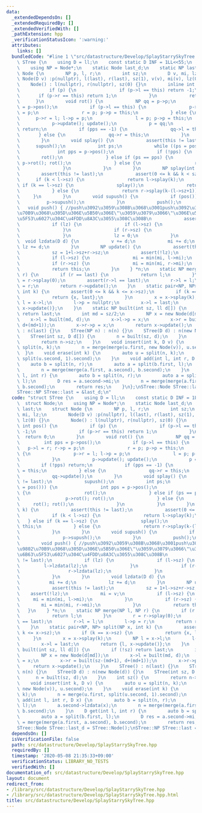 ```yaml
---
data:
  _extendedDependsOn: []
  _extendedRequiredBy: []
  _extendedVerifiedWith: []
  _pathExtension: hpp
  _verificationStatusIcon: ':warning:'
  attributes:
    links: []
  bundledCode: "#line 1 \"src/datastructure/Develop/SplayStarrySkyTree.hpp\"\nstruct\
    \ STree {\n    using D = ll;\n    const static D INF = 1LL<<55;\n    struct Node;\n\
    \    using NP = Node*;\n    static Node last_d;\n    static NP last;\n    struct\
    \ Node {\n        NP p, l, r;\n        int sz;\n        D v, mi, lz;\n       \
    \ Node(D v) :p(nullptr), l(last), r(last), sz(1), v(v), mi(v), lz(0) {}\n    \
    \    Node() : l(nullptr), r(nullptr), sz(0) {}\n        inline int pos() {\n \
    \           if (p) {\n                if (p->l == this) return -1;\n         \
    \       if (p->r == this) return 1;\n            }\n            return 0;\n  \
    \      }\n        void rot() {\n            NP qq = p->p;\n            int pps\
    \ = p->pos();\n            if (p->l == this) {\n                p->l = r; r->p\
    \ = p;\n                r = p; p->p = this;\n            } else {\n          \
    \      p->r = l; l->p = p;\n                l = p; p->p = this;\n            }\n\
    \            p->update(); update();\n            p = qq;\n            if (!pps)\
    \ return;\n            if (pps == -1) {\n                qq->l = this;\n     \
    \       } else {\n                qq->r = this;\n            }\n            qq->update();\n\
    \        }\n        void splay() {\n            assert(this != last);\n      \
    \      supush();\n            int ps;\n            while ((ps = pos())) {\n  \
    \              int pps = p->pos();\n                if (!pps) {\n            \
    \        rot();\n                } else if (ps == pps) {\n                   \
    \ p->rot(); rot();\n                } else {\n                    rot(); rot();\n\
    \                }\n            }\n        }\n        NP splay(int k) {\n    \
    \        assert(this != last);\n            assert(0 <= k && k < sz);\n      \
    \      if (k < l->sz) {\n                return l->splay(k);\n            } else\
    \ if (k == l->sz) {\n                splay();\n                return this;\n\
    \            } else {\n                return r->splay(k-(l->sz+1));\n       \
    \     }\n        }\n        void supush() {\n            if (pos()) {\n      \
    \          p->supush();\n            }\n            push();\n        }\n     \
    \   void push() { //push\u3092\u3059\u308B\u3068\u3001push\u3092\u3057\u305F\u9802\
    \u70B9\u3068\u305D\u306E\u5B50\u306E\"\u3059\u3079\u3066\"\u306E\u5024\u306E\u6B63\
    \u5F53\u6027\u304C\u4FDD\u8A3C\u3055\u308C\u308B\n            assert(this != last);\n\
    \            if (lz) {\n                if (l->sz) {\n                    l->lzdata(lz);\n\
    \                }\n                if (r->sz) {\n                    r->lzdata(lz);\n\
    \                }\n                lz = 0;\n            }\n        }\n      \
    \  void lzdata(D d) {\n            v += d;\n            mi += d;\n           \
    \ lz += d;\n        }\n        NP update() {\n            assert(this != last);\n\
    \            sz = 1+l->sz+r->sz;\n            assert(!lz);\n            mi = v;\n\
    \            if (l->sz) {\n                mi = min(mi, l->mi);\n            }\n\
    \            if (r->sz) {\n                mi = min(mi, r->mi);\n            }\n\
    \            return this;\n        }\n    } *n;\n    static NP merge(NP l, NP\
    \ r) {\n        if (r == last) {\n            return l;\n        }\n        r\
    \ = r->splay(0);\n        assert(r->l == last);\n        r->l = l;\n        l->p\
    \ = r;\n        return r->update();\n    }\n    static pair<NP, NP> split(NP x,\
    \ int k) {\n        assert(0 <= k && k <= x->sz);\n        if (k == x->sz) {\n\
    \            return {x, last};\n        }\n        x = x->splay(k);\n        NP\
    \ l = x->l;\n        l->p = nullptr;\n        x->l = last;\n        return {l,\
    \ x->update()};\n    }\n    static NP built(int sz, ll d[]) {\n        if (!sz)\
    \ return last;\n        int md = sz/2;\n        NP x = new Node(d[md]);\n    \
    \    x->l = built(md, d);\n        x->l->p = x;\n        x->r = built(sz-(md+1),\
    \ d+(md+1));\n        x->r->p = x;\n        return x->update();\n    }\n    STree()\
    \ : n(last) {}\n    STree(NP n) : n(n) {}\n    STree(D d) : n(new Node(d)) {}\n\
    \    STree(int sz, D d[]) {\n        n = built(sz, d);\n    }\n    int sz() {\n\
    \        return n->sz;\n    }\n    void insert(int k, D v) {\n        auto u =\
    \ split(n, k);\n        n = merge(merge(u.first, new Node(v)), u.second);\n  \
    \  }\n    void erase(int k) {\n        auto u = split(n, k);\n        n = merge(u.first,\
    \ split(u.second, 1).second);\n    }\n    void add(int l, int r, D x) {\n    \
    \    auto b = split(n, r);\n        auto a = split(b.first, l);\n        a.second->lzdata(x);\n\
    \        n = merge(merge(a.first, a.second), b.second);\n    }\n    D get(int\
    \ l, int r) {\n        auto b = split(n, r);\n        auto a = split(b.first,\
    \ l);\n        D res = a.second->mi;\n        n = merge(merge(a.first, a.second),\
    \ b.second);\n        return res;\n    }\n};\nSTree::Node STree::last_d = STree::Node();\n\
    STree::NP STree::last = &last_d;\n"
  code: "struct STree {\n    using D = ll;\n    const static D INF = 1LL<<55;\n  \
    \  struct Node;\n    using NP = Node*;\n    static Node last_d;\n    static NP\
    \ last;\n    struct Node {\n        NP p, l, r;\n        int sz;\n        D v,\
    \ mi, lz;\n        Node(D v) :p(nullptr), l(last), r(last), sz(1), v(v), mi(v),\
    \ lz(0) {}\n        Node() : l(nullptr), r(nullptr), sz(0) {}\n        inline\
    \ int pos() {\n            if (p) {\n                if (p->l == this) return\
    \ -1;\n                if (p->r == this) return 1;\n            }\n          \
    \  return 0;\n        }\n        void rot() {\n            NP qq = p->p;\n   \
    \         int pps = p->pos();\n            if (p->l == this) {\n             \
    \   p->l = r; r->p = p;\n                r = p; p->p = this;\n            } else\
    \ {\n                p->r = l; l->p = p;\n                l = p; p->p = this;\n\
    \            }\n            p->update(); update();\n            p = qq;\n    \
    \        if (!pps) return;\n            if (pps == -1) {\n                qq->l\
    \ = this;\n            } else {\n                qq->r = this;\n            }\n\
    \            qq->update();\n        }\n        void splay() {\n            assert(this\
    \ != last);\n            supush();\n            int ps;\n            while ((ps\
    \ = pos())) {\n                int pps = p->pos();\n                if (!pps)\
    \ {\n                    rot();\n                } else if (ps == pps) {\n   \
    \                 p->rot(); rot();\n                } else {\n               \
    \     rot(); rot();\n                }\n            }\n        }\n        NP splay(int\
    \ k) {\n            assert(this != last);\n            assert(0 <= k && k < sz);\n\
    \            if (k < l->sz) {\n                return l->splay(k);\n         \
    \   } else if (k == l->sz) {\n                splay();\n                return\
    \ this;\n            } else {\n                return r->splay(k-(l->sz+1));\n\
    \            }\n        }\n        void supush() {\n            if (pos()) {\n\
    \                p->supush();\n            }\n            push();\n        }\n\
    \        void push() { //push\u3092\u3059\u308B\u3068\u3001push\u3092\u3057\u305F\
    \u9802\u70B9\u3068\u305D\u306E\u5B50\u306E\"\u3059\u3079\u3066\"\u306E\u5024\u306E\
    \u6B63\u5F53\u6027\u304C\u4FDD\u8A3C\u3055\u308C\u308B\n            assert(this\
    \ != last);\n            if (lz) {\n                if (l->sz) {\n           \
    \         l->lzdata(lz);\n                }\n                if (r->sz) {\n  \
    \                  r->lzdata(lz);\n                }\n                lz = 0;\n\
    \            }\n        }\n        void lzdata(D d) {\n            v += d;\n \
    \           mi += d;\n            lz += d;\n        }\n        NP update() {\n\
    \            assert(this != last);\n            sz = 1+l->sz+r->sz;\n        \
    \    assert(!lz);\n            mi = v;\n            if (l->sz) {\n           \
    \     mi = min(mi, l->mi);\n            }\n            if (r->sz) {\n        \
    \        mi = min(mi, r->mi);\n            }\n            return this;\n     \
    \   }\n    } *n;\n    static NP merge(NP l, NP r) {\n        if (r == last) {\n\
    \            return l;\n        }\n        r = r->splay(0);\n        assert(r->l\
    \ == last);\n        r->l = l;\n        l->p = r;\n        return r->update();\n\
    \    }\n    static pair<NP, NP> split(NP x, int k) {\n        assert(0 <= k &&\
    \ k <= x->sz);\n        if (k == x->sz) {\n            return {x, last};\n   \
    \     }\n        x = x->splay(k);\n        NP l = x->l;\n        l->p = nullptr;\n\
    \        x->l = last;\n        return {l, x->update()};\n    }\n    static NP\
    \ built(int sz, ll d[]) {\n        if (!sz) return last;\n        int md = sz/2;\n\
    \        NP x = new Node(d[md]);\n        x->l = built(md, d);\n        x->l->p\
    \ = x;\n        x->r = built(sz-(md+1), d+(md+1));\n        x->r->p = x;\n   \
    \     return x->update();\n    }\n    STree() : n(last) {}\n    STree(NP n) :\
    \ n(n) {}\n    STree(D d) : n(new Node(d)) {}\n    STree(int sz, D d[]) {\n  \
    \      n = built(sz, d);\n    }\n    int sz() {\n        return n->sz;\n    }\n\
    \    void insert(int k, D v) {\n        auto u = split(n, k);\n        n = merge(merge(u.first,\
    \ new Node(v)), u.second);\n    }\n    void erase(int k) {\n        auto u = split(n,\
    \ k);\n        n = merge(u.first, split(u.second, 1).second);\n    }\n    void\
    \ add(int l, int r, D x) {\n        auto b = split(n, r);\n        auto a = split(b.first,\
    \ l);\n        a.second->lzdata(x);\n        n = merge(merge(a.first, a.second),\
    \ b.second);\n    }\n    D get(int l, int r) {\n        auto b = split(n, r);\n\
    \        auto a = split(b.first, l);\n        D res = a.second->mi;\n        n\
    \ = merge(merge(a.first, a.second), b.second);\n        return res;\n    }\n};\n\
    STree::Node STree::last_d = STree::Node();\nSTree::NP STree::last = &last_d;"
  dependsOn: []
  isVerificationFile: false
  path: src/datastructure/Develop/SplayStarrySkyTree.hpp
  requiredBy: []
  timestamp: '2020-05-08 21:35:33+09:00'
  verificationStatus: LIBRARY_NO_TESTS
  verifiedWith: []
documentation_of: src/datastructure/Develop/SplayStarrySkyTree.hpp
layout: document
redirect_from:
- /library/src/datastructure/Develop/SplayStarrySkyTree.hpp
- /library/src/datastructure/Develop/SplayStarrySkyTree.hpp.html
title: src/datastructure/Develop/SplayStarrySkyTree.hpp
---
```


